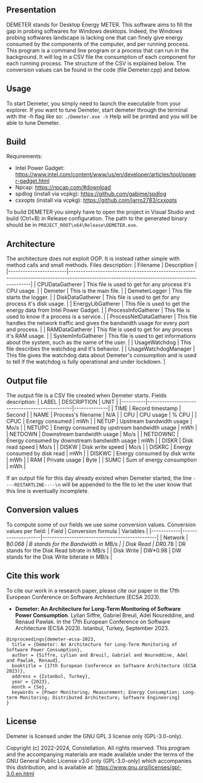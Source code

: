 ## Presentation

DEMETER stands for Desktop Energy METER. This software aims to fill the gap in probing softwares for Windows desktops.
Indeed, the Windows probing softwares landscape is lacking one that can finely give energy consumed by the components of the computer, and per running process.
This program is a command line program or a process that can run in the background. It will log in a CSV file the consumption of each component for each running process.
The structure of the CSV is explained below. The conversion values can be found in the code (file Demeter.cpp) and below.

## Usage

To start Demeter, you simply need to launch the executable from your explorer.
If you want to tune Demeter, start demeter through the terminal with the -h flag like so:
`./Demeter.exe -h`
Help will be printed and you will be able to tune Demeter.

## Build

Requirements:
 - Intel Power Gadget: https://www.intel.com/content/www/us/en/developer/articles/tool/power-gadget.html
 - Npcap: https://npcap.com/#download
 - spdlog (install via vcpkg): https://github.com/gabime/spdlog
 - cxxopts (install via vcpkg): https://github.com/jarro2783/cxxopts

To build DEMETER you simply have to open the project in Visual Studio and build (Ctrl+B) in Release configuration.
The path to the generated binary should be in `PROJECT_ROOT\x64\Release\DEMETER.exe`.

## Architecture

The architecture does not exploit OOP. It is instead rather simple with method calls and small methods.
Files description:
| Filename               | Description                                                                                                                                |
|------------------------|--------------------------------------------------------------------------------------------------------------------------------------------|
| CPUDataGatherer        | This file is used to get for any process it's CPU usage.                                                                                   |
| Demeter                | This is the main file.                                                                                                                     |
| DemeterLogger          | This file starts the logger.                                                                                                               |
| DiskDataGatherer       | This file is used to get for any process it's disk usage.                                                                                  |
| EnergyLibGatherer      | This file is used to get the energy data from Intel Power Gadget.                                                                          |
| ProcessInfoGatherer    | This file is used to know if a process is a service.                                                                                       |
| ProcessNetDataGatherer | This file handles the network traffic and gives the bandwidth usage for every port and process.                                            |
| RAMDataGatherer        | This file is used to get for any process it's RAM usage.                                                                                   |
| SystemInfoGatherer     | This file is used to get informations about the system, such as the name of the user.                                                      |
| UsageWatchdog          | This file describes the watchdog and it's behavior.                                                                                        |
| UsageWatchdogManager   | This file gives the watchdog data about Demeter's consumption and is used to tell if the watchdog is fully operational and under lockdown. |

## Output file

The output file is a CSV file created when Demeter starts.
Fields description:
| LABEL    | DESCRIPTION                                   | UNIT         |
|----------|-----------------------------------------------|--------------|
| TIME     | Record timestamp                              | Second       |
| NAME     | Process's filename                            | N/A          |
| CPU      | CPU usage                                     | % CPU        |
| CPUC     | Energy consumed                               | mWh          |
| NETUP    | Upstream bandwidth usage                      | Mo/s         |
| NETUPC   | Energy consumed by upstream bandwidth usage   | mWh          |
| NETDOWN  | Downstream bandwidth usage                    | Mo/s         |
| NETDOWNC | Energy consumed by downstream bandwidth usage | mWh          |
| DISKR    | Disk read speed                               | Mo/s         |
| DISKW    | Disk write speed                              | Mo/s         |
| DISKRC   | Energy consumed by disk read                  | mWh          |
| DISKWC   | Energy consumed by disk write                 | mWh          |
| RAM      | Private usage                                 | Byte         |
| SUMC     | Sum of energy consumption                     | mWh          |

If an output file for this day already existed when Demeter started, the line `----RESTARTLINE----\n` will be appended to the file to let the user know that this line is eventually incomplete.

## Conversion values

To compute some of our fields we use some conversion values.
Conversion values per field:
| Field      | Conversion formula | Variables                                     |
|------------|--------------------|-----------------------------------------------|
| Network    | B*0.068            | B stands for the Bandwidth in MB/s            |
| Disk Read  | DR*0.78            | DR stands for the Disk Read bitrate in MB/s   |
| Disk Write | DW*0.98            | DW stands for the Disk Write biterate in MB/s |

## Cite this work

To cite our work in a research paper, please cite our paper in the 17th European Conference on Software Architecture (ECSA 2023).

- **Demeter: An Architecture for Long-Term Monitoring of Software Power Consumption**. Lylian Siffre, Gabriel Breuil, Adel Noureddine, and Renaud Pawlak. In the 17th European Conference on Software Architecture (ECSA 2023). Istanbul, Turkey, September 2023.

```
@inproceedings{demeter-ecsa-2023,
  title = {Demeter: An Architecture for Long-Term Monitoring of Software Power Consumption},
  author = {Siffre, Lylian and Breuil, Gabriel and Noureddine, Adel and Pawlak, Renaud},
  booktitle = {17th European Conference on Software Architecture (ECSA 2023)},
  address = {Istanbul, Turkey},
  year = {2023},
  month = {Se},
  keywords = {Power Monitoring; Measurement; Energy Consumption; Long-term Monitoring; Distributed Architecture; Software Engineering}
}
```

## License

Demeter is licensed under the GNU GPL 3 license only (GPL-3.0-only).

Copyright (c) 2022-2024, Constellation.
All rights reserved. This program and the accompanying materials are made available under the terms of the GNU General Public License v3.0 only (GPL-3.0-only) which accompanies this distribution, and is available at: https://www.gnu.org/licenses/gpl-3.0.en.html